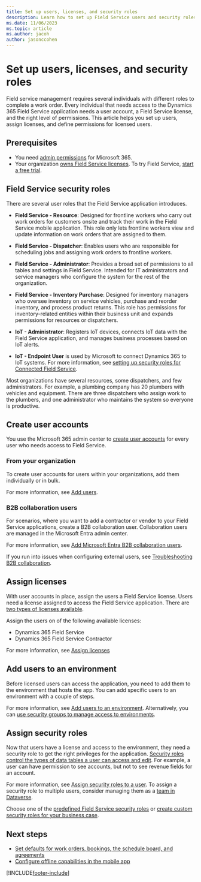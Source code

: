 ```yaml
---
title: Set up users, licenses, and security roles
description: Learn how to set up Field Service users and security roles in Dynamics 365 Field Service.
ms.date: 11/06/2023
ms.topic: article
ms.author: jacoh
author: jasonccohen
---
```


# Set up users, licenses, and security roles

Field service management requires several individuals with different roles to complete a work order. Every individual that needs access to the Dynamics 365 Field Service application needs a user account, a Field Service license, and the right level of permissions. This article helps you set up users, assign licenses, and define permissions for licensed users.

## Prerequisites

- You need [admin permissions](/microsoft-365/admin/admin-overview/admin-overview?view=o365-worldwide&preserve-view=true) for Microsoft 365.
- Your organization [owns Field Service licenses](buy-fs.md). To try Field Service, [start a free trial](https://dynamics.microsoft.com/get-started/free-trial/?appname=fieldservice).

## Field Service security roles

There are several user roles that the Field Service application introduces.

- **Field Service - Resource**:  Designed for frontline workers who carry out work orders for customers onsite and track their work in the Field Service mobile application. This role only lets frontline workers view and update information on work orders that are assigned to them.

- **Field Service - Dispatcher**: Enables users who are responsible for scheduling jobs and assigning work orders to frontline workers.

- **Field Service - Administrator**: Provides a broad set of permissions to all tables and settings in Field Service. Intended for IT administrators and service managers who configure the system for the rest of the organization.

- **Field Service - Inventory Purchase**: Designed for inventory managers who oversee inventory on service vehicles,  purchase and reorder inventory, and process product returns. This role has permissions for inventory-related entities within their business unit and expands permissions for resources or dispatchers.

- **IoT - Administrator**: Registers IoT devices, connects IoT data with the Field Service application, and manages business processes based on IoT alerts.

- **IoT - Endpoint User** is used by Microsoft to connect Dynamics 365 to IoT systems. For more information, see [setting up security roles for Connected Field Service](cfs-security-roles.md).

Most organizations have several resources, some dispatchers, and few administrators. For example, a plumbing company has 20 plumbers with vehicles and equipment. There are three dispatchers who assign work to the plumbers, and one administrator who maintains the system so everyone is productive.

## Create user accounts

You use the Microsoft 365 admin center to [create user accounts](/power-platform/admin/create-users) for every user who needs access to Field Service.

### From your organization

To create user accounts for users within your organizations, add them individually or in bulk.

For more information, see [Add users](/microsoft-365/admin/add-users/add-users).

### B2B collaboration users

For scenarios, where you want to add a contractor or vendor to your Field Service applications, create a B2B collaboration user. Collaboration users are managed in the Microsoft Entra admin center.

For more information, see [Add Microsoft Entra B2B collaboration users](/entra/external-id/add-users-administrator).

If you run into issues when configuring external users, see [Troubleshooting B2B collaboration](/entra/external-id/troubleshoot).

## Assign licenses

With user accounts in place, assign the users a Field Service license. Users need a license assigned to access the Field Service application. There are [two types of licenses available](buy-fs.md).

Assign the users on of the following available licenses:

- Dynamics 365 Field Service
- Dynamics 365 Field Service Contractor

For more information, see [Assign licenses](/power-platform/admin/assign-licenses)

## Add users to an environment

Before licensed users can access the application, you need to add them to the environment that hosts the app. You can add specific users to an environment with a couple of steps.

For more information, see [Add users to an environment](/power-platform/admin/add-users-to-environment).
Alternatively, you can [use security groups to manage access to environments](/power-platform/admin/control-user-access).

## Assign security roles

Now that users have a license and access to the environment, they need a security role to get the right privileges for the application. [Security roles control the types of data tables a user can access and edit](/power-platform/admin/security-roles-privileges). For example, a user can have permission to see accounts, but not to see revenue fields for an account.

For more information, see [Assign security roles to a user](/power-platform/admin/assign-security-roles). To assign a security role to multiple users, consider managing them as a [team in Dataverse](/power-platform/admin/manage-teams).

Choose one of the [predefined Field Service security roles](#field-service-security-roles) or [create custom security roles for your business case](/power-platform/admin/create-edit-security-role).

## Next steps

- [Set defaults for work orders, bookings, the schedule board, and agreements](configure-default-settings.md)
- [Configure offline capabilities in the mobile app](mobile/work-offline.md)

[!INCLUDE[footer-include](../includes/footer-banner.md)]
